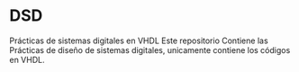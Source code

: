 # DSD
Prácticas de sistemas digitales en VHDL
Este repositorio Contiene las Prácticas de diseño de sistemas digitales, unicamente contiene los códigos en VHDL.
